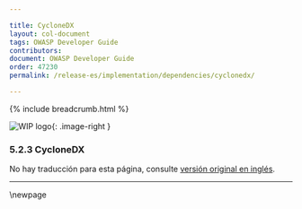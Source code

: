 ```yaml
---

title: CycloneDX
layout: col-document
tags: OWASP Developer Guide
contributors:
document: OWASP Developer Guide
order: 47230
permalink: /release-es/implementation/dependencies/cyclonedx/

---
```


{% include breadcrumb.html %}

<style type="text/css">
.image-right {
  height: 180px;
  display: block;
  margin-left: auto;
  margin-right: auto;
  float: right;
}
</style>

![WIP logo](../../../assets/images/dg_wip.png "Work in progress"){: .image-right }

### 5.2.3 CycloneDX

No hay traducción para esta página, consulte [versión original en inglés][release070203].

----

[release070203]: https://github.com/OWASP/www-project-developer-guide/blob/main/release/07-implementation/02-dependencies/03-cyclonedx.md

\newpage
